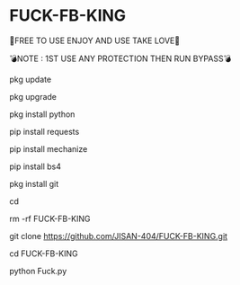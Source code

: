 # FUCK-FB-KING

🥀FREE TO USE ENJOY AND USE TAKE LOVE🥀

💣NOTE : 1ST USE ANY PROTECTION THEN RUN BYPASS💣

pkg update

pkg upgrade

pkg install python

pip install requests

pip install mechanize

pip install bs4

pkg install git

cd

rm -rf FUCK-FB-KING

git clone https://github.com/JISAN-404/FUCK-FB-KING.git

cd FUCK-FB-KING

python Fuck.py
